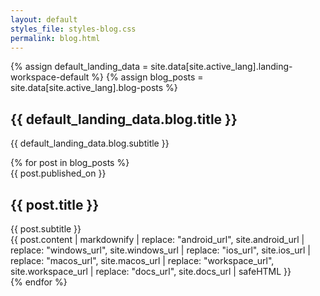 ```yaml
---
layout: default
styles_file: styles-blog.css
permalink: blog.html
---
```


{% assign default_landing_data = site.data[site.active_lang].landing-workspace-default %}
{% assign blog_posts = site.data[site.active_lang].blog-posts %}

<section class="cta">
    <div class="container">
        <h1>{{ default_landing_data.blog.title }}</h1>
        <p>{{ default_landing_data.blog.subtitle }}</p>
    </div>
</section>

<section class="text-page">
    {% for post in blog_posts %}
    <div class="container">
        <div class="blog-post">
            <div class="blog-date">{{ post.published_on }}</div>
            <h2 class="blog-card-title blog-header">{{ post.title }}</h2>
            <div class="blog-subtitle">{{ post.subtitle }}</div>
            <div class="blog-content">{{ post.content | markdownify |
             replace: "android_url", site.android_url |
             replace: "windows_url", site.windows_url | 
             replace: "ios_url", site.ios_url |
             replace: "macos_url", site.macos_url |
             replace: "workspace_url", site.workspace_url |
             replace: "docs_url", site.docs_url |
             safeHTML }}</div>
        </div>
    </div>
    {% endfor %}
</section>